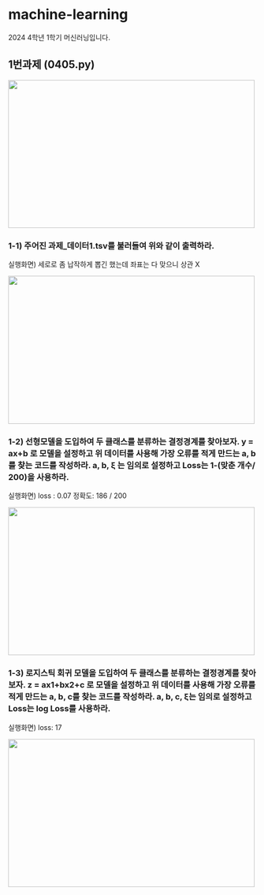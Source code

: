 # machine-learning
2024 4학년 1학기 머신러닝입니다.

## 1번과제 (0405.py)
<img src="https://github.com/myeong-jae-hwi/machine-learning/assets/72872676/7bf53bbf-6b14-4688-a3b6-d72100d155bc" width="500" height="300"/>

### 1-1) 주어진 과제_데이터1.tsv를 불러들여 위와 같이 출력하라. 

실행화면) 세로로 좀 납작하게 뽑긴 했는데 좌표는 다 맞으니 상관 X

<img src="https://github.com/myeong-jae-hwi/machine-learning/assets/72872676/14ebe6c6-70e6-42b0-a7bb-051efb75bc0c" width="500" height="300"/>

### 1-2) 선형모델을 도입하여 두 클래스를 분류하는 결정경계를 찾아보자. y = ax+b 로 모델을 설정하고 위 데이터를 사용해 가장 오류를 적게 만드는 a, b를 찾는 코드를 작성하라. a, b, ξ 는 임의로 설정하고 Loss는 1-(맞춘 개수/ 200)을 사용하라.

실행화면) loss : 0.07 정확도: 186 / 200

<img src="https://github.com/myeong-jae-hwi/machine-learning/assets/72872676/5ac1266e-eca7-4024-90b9-5f483a614937" width="500" height="300"/>

### 1-3) 로지스틱 회귀 모델을 도입하여 두 클래스를 분류하는 결정경계를 찾아보자. z = ax1+bx2+c 로 모델을 설정하고 위 데이터를 사용해 가장 오류를 적게 만드는 a, b, c를 찾는 코드를 작성하라. a, b, c, ξ는 임의로 설정하고 Loss는 log Loss를 사용하라.

실행화면) loss: 17

<img src="https://github.com/myeong-jae-hwi/machine-learning/assets/72872676/3b199ac3-3078-47ca-8b55-61944b8d9ad0" width="500" height="300"/>
